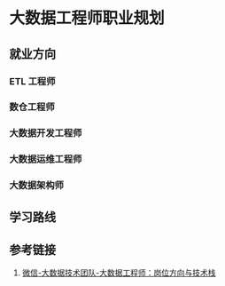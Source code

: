 # 大数据工程师职业规划


## 就业方向


### ETL 工程师


### 数仓工程师


### 大数据开发工程师


### 大数据运维工程师


### 大数据架构师


## 学习路线


## 参考链接

1.  [微信-大数据技术团队-大数据工程师：岗位方向与技术栈](https://mp.weixin.qq.com/s/m82d0hQvFE9HLaxBZiGrGg)

